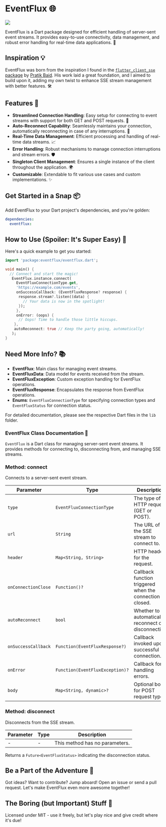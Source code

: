 # EventFlux 🌐
<img src ="https://i.ibb.co/R4RcJVB/F.png"> 

EventFlux is a Dart package designed for efficient handling of server-sent event streams. It provides easy-to-use connectivity, data management, and robust error handling for real-time data applications. 🚀

## Inspiration 💡

EventFlux was born from the inspiration I found in the [`flutter_client_sse` package](https://pub.dev/packages/flutter_client_sse) by [Pratik Baid](https://github.com/pratikbaid3). His work laid a great foundation, and I aimed to build upon it, adding my own twist to enhance SSE stream management with better features. 🛠️

## Features 🌟

- **Streamlined Connection Handling**: Easy setup for connecting to event streams with support for both GET and POST requests. 🔌
- **Auto-Reconnect Capability**: Seamlessly maintains your connection, automatically reconnecting in case of any interruptions. 🔄
- **Real-Time Data Management**: Efficient processing and handling of real-time data streams. 📈
- **Error Handling**: Robust mechanisms to manage connection interruptions and stream errors. 🛡️
- **Singleton Client Management**: Ensures a single instance of the client throughout the application. 🌍
- **Customizable**: Extendable to fit various use cases and custom implementations. ✨

## Get Started in a Snap 📦

Add EventFlux to your Dart project's dependencies, and you're golden:

```yaml
dependencies:
  eventflux: 
```

## How to Use (Spoiler: It's Super Easy) 🔧

Here's a quick example to get you started:

```dart
import 'package:eventflux/eventflux.dart';

void main() {
  // Connect and start the magic!
   EventFlux.instance.connect(
     EventFluxConnectionType.get,
     'https://example.com/events',
     onSuccessCallback: (EventFluxResponse? response) {
      response.stream?.listen((data) {
        // Your data is now in the spotlight!
      });
     },
     onError: (oops) {
      // Oops! Time to handle those little hiccups.
    },
    autoReconnect: true // Keep the party going, automatically!
   );
}

```
## Need More Info? 📚
- **EventFlux**: Main class for managing event streams.
- **EventFluxData**: Data model for events received from the stream.
- **EventFluxException**: Custom exception handling for EventFlux operations.
- **EventFluxResponse**: Encapsulates the response from EventFlux operations.
- **Enums**: `EventFluxConnectionType` for specifying connection types and `EventFluxStatus` for connection status.

For detailed documentation, please see the respective Dart files in the `lib` folder.

### EventFlux Class Documentation 📖

`EventFlux` is a Dart class for managing server-sent event streams. It provides methods for connecting to, disconnecting from, and managing SSE streams.

### Method: connect

Connects to a server-sent event stream.

| Parameter          | Type                          | Description                                                   | Default                         |
|--------------------|-------------------------------|---------------------------------------------------------------|---------------------------------|
| `type`             | `EventFluxConnectionType`     | The type of HTTP request (GET or POST).                       | -                               |
| `url`              | `String`                      | The URL of the SSE stream to connect to.                      | -                               |
| `header`           | `Map<String, String>`         | HTTP headers for the request.                                 | `{'Accept': 'text/event-stream'}`|
| `onConnectionClose`| `Function()?`                 | Callback function triggered when the connection is closed.    | -                               |
| `autoReconnect`    | `bool`                        | Whether to automatically reconnect on disconnection.          | `false`                         |
| `onSuccessCallback`| `Function(EventFluxResponse?)`| Callback invoked upon successful connection.                  | -                               |
| `onError`          | `Function(EventFluxException)?`| Callback for handling errors.                                | -                               |
| `body`             | `Map<String, dynamic>?`       | Optional body for POST request types.                         | -                               |


### Method: disconnect

Disconnects from the SSE stream.

| Parameter   | Type              | Description                                      |
|-------------|-------------------|--------------------------------------------------|
| -           | -                 | This method has no parameters.                   |

Returns a `Future<EventFluxStatus>` indicating the disconnection status.


## Be a Part of the Adventure 🤝

Got ideas? Want to contribute? Jump aboard! Open an issue or send a pull request. Let's make EventFlux even more awesome together!

## The Boring (but Important) Stuff 📝

Licensed under MIT - use it freely, but let's play nice and give credit where it's due!
